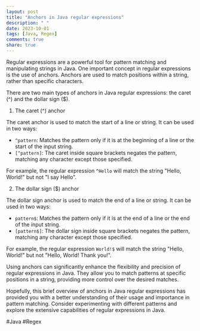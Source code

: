 ```yaml
---
layout: post
title: "Anchors in Java regular expressions"
description: " "
date: 2023-10-01
tags: [Java, Regex]
comments: true
share: true
---
```


Regular expressions are a powerful tool for pattern matching and manipulating strings in Java. One important concept in regular expressions is the use of anchors. Anchors are used to match positions within a string, rather than specific characters.

There are two main types of anchors in Java regular expressions: the caret (^) and the dollar sign ($).

1. The caret (^) anchor

The caret anchor is used to match the start of a line or string. It can be used in two ways:

- `^pattern`: Matches the pattern only if it is at the beginning of a line or the start of the input string.
- `[^pattern]`: The caret inside square brackets negates the pattern, matching any character except those specified.

For example, the regular expression `^Hello` will match the string "Hello, World!" but not "I say Hello".

2. The dollar sign ($) anchor

The dollar sign anchor is used to match the end of a line or string. It can be used in two ways:

- `pattern$`: Matches the pattern only if it is at the end of a line or the end of the input string.
- `[pattern$]`: The dollar sign inside square brackets negates the pattern, matching any character except those specified.

For example, the regular expression `World!$` will match the string "Hello, World!" but not "Hello, World! Thank you!".

Using anchors can significantly enhance the flexibility and precision of regular expressions in Java. They allow you to match patterns at specific positions in a string, providing more control over the desired matches.

Hopefully, this brief overview of anchors in Java regular expressions has provided you with a better understanding of their usage and importance in pattern matching. Consider experimenting with different patterns and explore the extensive capabilities of regular expressions in Java.

#Java #Regex